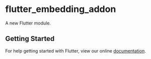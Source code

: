 # flutter_embedding_addon

A new Flutter module.

## Getting Started

For help getting started with Flutter, view our online
[documentation](https://flutter.dev/).
